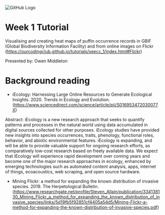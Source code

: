 ![GitHub Logo](/images/logo.jpeg)

# Week 1 Tutorial

Visualising and creating heat maps of puffin occurrence records in GBIF (Global Biodiversity Information Facility) 
and from online images on Flickr (https://ourcodingclub.github.io/tutorials/seecc_1/index.html#Flickr)

Presented by: Owen Middleton

# Background reading
- iEcology: Harnessing Large Online Resources to Generate Ecological Insights. 2020. Trends in Ecology and Evolution. (https://www.sciencedirect.com/science/article/pii/S016953472030077X)

Abstract:
iEcology is a new research approach that seeks to quantify patterns and processes in the natural world
using data accumulated in digital sources collected for other purposes.
iEcology studies have provided new insights into species occurrences, traits, phenology, functional
roles, behavior, and abiotic environmental features.
iEcology is expanding, and will be able to provide valuable support for ongoing research efforts, as
comparatively low-cost research based on freely available data.
We expect that iEcology will experience rapid development over coming years and become one of the major
research approaches in ecology, enhanced by emerging technologies such as automated content analysis,
apps, internet of things, ecoacoustics, web scraping, and open source hardware.

- Mining Flickr: a method for expanding the known distribution of invasive species. 2019. The Herpetological Bulletin. (https://www.researchgate.net/profile/Steven_Allain/publication/334138130_Mining_Flickr_a_method_for_expanding_the_known_distribution_of_invasive_species/links/5d19fb5f92851cf4405a54d5/Mining-Flickr-a-method-for-expanding-the-known-distribution-of-invasive-species.pdf)
